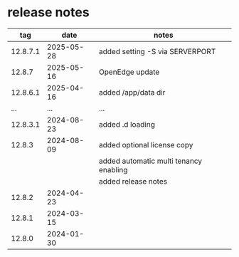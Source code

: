# release notes


| tag | date | notes |
|----------|----------|----------|
| 12.8.7.1 | 2025-05-28 | added setting -S via SERVERPORT |
| 12.8.7 | 2025-05-16 | OpenEdge update |
| 12.8.6.1 | 2025-04-16 | added /app/data dir 
| ... | ... | ... |
| 12.8.3.1 | 2024-08-23 | added .d loading |
| 12.8.3 | 2024-08-09 | added optional license copy
|        |            | added automatic multi tenancy enabling |
|        |            | added release notes | 
| 12.8.2 | 2024-04-23 |  |
| 12.8.1 | 2024-03-15 |  |
| 12.8.0 | 2024-01-30 |  | 
